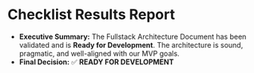 # **Checklist Results Report**

* **Executive Summary:** The Fullstack Architecture Document has been validated and is **Ready for Development**. The architecture is sound, pragmatic, and well-aligned with our MVP goals.
* **Final Decision:** ✅ **READY FOR DEVELOPMENT**